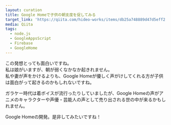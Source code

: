 ```yaml
---
layout: curation
title: Google Homeで子供の朝支度を促してみる
target_link: 'https://qiita.com/hideo-works/items/db25a748889d47d5eff2'
media: Qiita
tags:
  - node.js
  - GoogleAppsScript
  - Firebase
  - GoogleHome
---
```

この発想とっても面白いですね。  
私は娘がいますが、朝が弱くなかなか起きれません。  
私や妻が声をかけるよりも、Google Homeが優しく声がけしてくれる方が子供は面白がって起きるのかもしれないですね。  

ガラケー時代は着ボイスが流行ったりしていましたが、Google Homeの声がアニメのキャラクターや声優・芸能人の声として売り出される世の中が来るかもしれません。

Google Homeの開発。是非してみたいですね！
